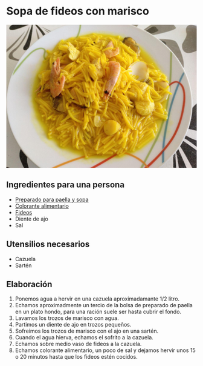 # Sopa de fideos con marisco

![](imagenes/sopa-fideos-marisco-full.jpg)

## Ingredientes para una persona

* [Preparado para paella y sopa](ingredientes/preparado-paella-sopa.md)
* [Colorante alimentario](ingredientes/colorante-alimentario.md)
* [Fideos](ingredientes/fideos.md)
* Diente de ajo
* Sal

## Utensilios necesarios

* Cazuela
* Sartén

## Elaboración

1. Ponemos agua a hervir en una cazuela aproximadamante 1/2 litro.
1. Echamos aproximadmente un tercio de la bolsa de preparado de paella en un plato hondo, para una ración suele ser hasta cubrir el fondo.
1. Lavamos los trozos de marisco con agua.
1. Partimos un diente de ajo en trozos pequeños.
1. Sofreimos los trozos de marisco con el ajo en una sartén.
1. Cuando el agua hierva, echamos el sofrito a la cazuela.
1. Echamos sobre medio vaso de fideos a la cazuela.
1. Echamos colorante alimentario, un poco de sal y dejamos hervir unos 15 o 20 minutos hasta que los fideos estén cocidos. 

